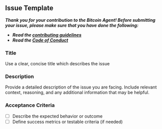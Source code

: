 ## Issue Template

**_Thank you for your contribution to the Bitcoin Agent! Before submitting your issue, please make sure that you have done the following:_**

- **_Read the [contributing guidelines](https://github.com/0xAlphaDevs/Near-Bitcoin-Agent/blob/main/CONTRIBUTING.md)_**
- **_Read the [Code of Conduct](https://github.com/0xAlphaDevs/Near-Bitcoin-Agent/blob/main/CODE_OF_CONDUCT.md)_**

### Title

Use a clear, concise title which describes the issue

### Description

Provide a detailed description of the issue you are facing. Include relevant context, reasoning, and any additional information that may be helpful.

### Acceptance Criteria

- [ ] Describe the expected behavior or outcome
- [ ] Define success metrics or testable criteria (if needed)

